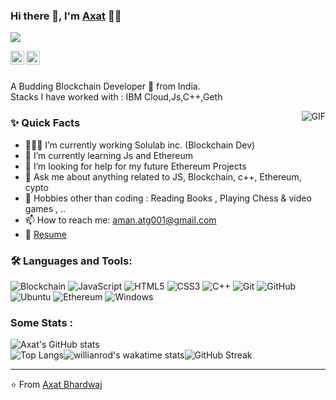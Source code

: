 ### Hi there 👋, I'm [Axat](https://github.com/Axatbhardwaj) 👨‍💻
![](https://komarev.com/ghpvc/?username=axatbhardwaj&color=green)
<br/>

<a href="https://www.linkedin.com/in/axatbhardwaj/">
  <img align="left" alt="Axat's Linkedin" width="22px" src="https://cdn.jsdelivr.net/npm/simple-icons@3.13.0/icons/linkedin.svg" />
</a>

<a href="mailto:axatbhardwaj@outlook.com">
  <img align="left" alt="Axat's Email" width="22px" src="https://cdn.jsdelivr.net/npm/simple-icons@3.13.0/icons/microsoftoutlook.svg" />
</a>


<br />
<br/>

<p>
A Budding Blockchain Developer 🚀 from India.
<br/>
Stacks I have worked with : IBM Cloud,Js,C++,Geth
<br/> 
</p>

  <img align="right" alt="GIF" src="https://media.giphy.com/media/MC6eSuC3yypCU/giphy.gif" />
  
### ✨ Quick Facts

- 👨🏽‍💻 I’m currently working Solulab inc. (Blockchain Dev)
- 🌱 I’m currently learning Js and Ethereum
- 🤔 I’m looking for help for my future Ethereum Projects
- 💬 Ask me about anything related to JS, Blockchain, c++, Ethereum, cypto
- 🎿 Hobbies other than coding : Reading Books , Playing Chess & video games , ..
- 📫 How to reach me: aman.atg001@gmail.com
- 📝 [Resume](https://1drv.ms/b/s!As96N8HWmtCTkfAxzNI7OW0ntMWMug?e=8xWJEi)
### 🛠️ Languages and Tools:

![Blockchain](https://img.shields.io/badge/-Blockchain-black?style=flat-square)
![JavaScript](https://img.shields.io/badge/-JavaScript-black?style=flat-square)
![HTML5](https://img.shields.io/badge/-HTML5-black?style=flat-square)
![CSS3](https://img.shields.io/badge/-CSS3-black?style=flat-square)
![C++](https://img.shields.io/badge/-C++-black?style=flat-square)
![Git](https://img.shields.io/badge/-Git-black?style=flat-square)
![GitHub](https://img.shields.io/badge/-GitHub-black?style=flat-square)
![Ubuntu](https://img.shields.io/badge/-Ubuntu-black?style=flat-square)
![Ethereum](https://img.shields.io/badge/-Ethereum-black?style=flat-square)
![Windows](https://img.shields.io/badge/-Windows-black?style=flat-square)

### Some Stats :

![Axat's GitHub stats](https://github-readme-stats.vercel.app/api?username=axatbhardwaj&show_icons=true&theme=dark)<br>![Top Langs](https://github-readme-stats.vercel.app/api/top-langs/?username=axatbhardwaj&theme=dark)![willianrod's wakatime stats](https://github-readme-stats.vercel.app/api/wakatime?username=axatbhardwaj&theme=dark)![GitHub Streak](https://github-readme-streak-stats.herokuapp.com/?user=axatbhardwaj&theme=chartreuse-dark)



<hr/>

⭐️ From [Axat Bhardwaj](https://github.com/axatbhardwaj)




<!--
**axatbhardwaj/axatbhardwaj** is a ✨ _special_ ✨ repository because its `README.md` (this file) appears on your GitHub profile.

Here are some ideas to get you started:

- 🔭 I’m currently working on ...
- 
- 👯 I’m looking to collaborate on ...
- 🤔 I’m looking for help with ...

chartreuse-dark
- 
- 😄 Pronouns: ...
- ⚡ Fun fact: ...
-->
